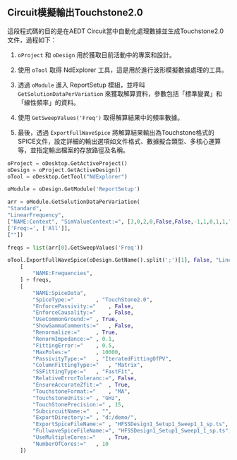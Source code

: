 Circuit模擬輸出Touchstone2.0
---
這段程式碼的目的是在AEDT Circuit當中自動化處理數據並生成Touchstone2.0文件，過程如下：
 
1. `oProject` 和 `oDesign` 用於獲取目前活動中的專案和設計。
 
2. 使用 `oTool` 取得 NdExplorer 工具，這是用於進行波形模擬數據處理的工具。
 
3. 透過 `oModule` 進入 ReportSetup 模組，並呼叫 `GetSolutionDataPerVariation` 來獲取解算資料，參數包括「標準變異」和「線性頻率」的資料。
 
4. 使用 `GetSweepValues('Freq')` 取得解算結果中的頻率數據。
 
5. 最後，透過 `ExportFullWaveSpice` 將解算結果輸出為Touchstone格式的SPICE文件，設定詳細的輸出選項如文件格式、數據擬合類型、多核心運算等，並指定輸出檔案的存放路徑及名稱。

```python
oProject = oDesktop.GetActiveProject()
oDesign = oProject.GetActiveDesign()
oTool = oDesktop.GetTool("NdExplorer")

oModule = oDesign.GetModule('ReportSetup')

arr = oModule.GetSolutionDataPerVariation(  
"Standard", 
"LinearFrequency", 
["NAME:Context", "SimValueContext:=", [3,0,2,0,False,False,-1,1,0,1,1,"",0,0]],
['Freq:=', ['All']], 
[""])

freqs = list(arr[0].GetSweepValues('Freq'))

oTool.ExportFullWaveSpice(oDesign.GetName().split(';')[1], False, "LinearFrequency", "",
	[
		"NAME:Frequencies", 
	] + freqs, 
	[
		"NAME:SpiceData",
		"SpiceType:="		, "TouchStone2.0",
		"EnforcePassivity:="	, False,
		"EnforceCausality:="	, False,
		"UseCommonGround:="	, True,
		"ShowGammaComments:="	, False,
		"Renormalize:="		, True,
		"RenormImpedance:="	, 0.1,
		"FittingError:="	, 0.5,
		"MaxPoles:="		, 10000,
		"PassivityType:="	, "IteratedFittingOfPV",
		"ColumnFittingType:="	, "Matrix",
		"SSFittingType:="	, "FastFit",
		"RelativeErrorToleranc:=", False,
		"EnsureAccurateZfit:="	, True,
		"TouchstoneFormat:="	, "MA",
		"TouchstoneUnits:="	, "GHz",
		"TouchStonePrecision:="	, 15,
		"SubcircuitName:="	, "",
		"ExportDirectory:="	, "d:/demo/",
		"ExportSpiceFileName:="	, "HFSSDesign1_Setup1_Sweep1_1_sp.ts",
		"FullwaveSpiceFileName:=", "HFSSDesign1_Setup1_Sweep1_1_sp.ts",
		"UseMultipleCores:="	, True,
		"NumberOfCores:="	, 10
	])

```